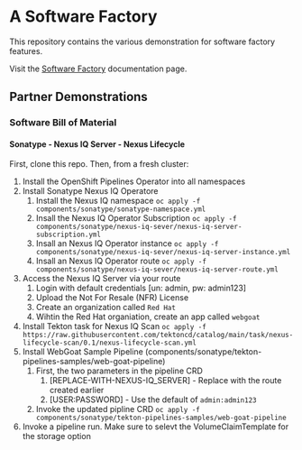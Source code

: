 # A Software Factory

This repository contains the various demonstration for software factory features.

Visit the [Software Factory](https://redhat4gov.github.io/software-factory/) documentation page.

## Partner Demonstrations

### Software Bill of Material

#### Sonatype - Nexus IQ Server - Nexus Lifecycle

First, clone this repo. Then, from a fresh cluster:

1. Install the OpenShift Pipelines Operator into all namespaces
1. Install Sonatype Nexus IQ Operatore
    1. Install the Nexus IQ namespace ``` oc apply -f components/sonatype/sonatype-namespace.yml ```
    1. Insall the Nexus IQ Operator Subscription ``` oc apply -f components/sonatype/nexus-iq-sever/nexus-iq-server-subscription.yml ```
    1. Insall an Nexus IQ Operator instance ``` oc apply -f components/sonatype/nexus-iq-sever/nexus-iq-server-instance.yml ```
    1. Insall an Nexus IQ Operator route ``` oc apply -f components/sonatype/nexus-iq-sever/nexus-iq-server-route.yml ```
1. Access the Nexus IQ Server via your route
    1. Login with default credentials [un: admin, pw: admin123]
    1. Upload the Not For Resale (NFR) License
    1. Create an organization called ```Red Hat```
    1. Wihtin the Red Hat organiation, create an app called ```webgoat```
1. Install Tekton task for Nexus IQ Scan ``` oc apply -f https://raw.githubusercontent.com/tektoncd/catalog/main/task/nexus-lifecycle-scan/0.1/nexus-lifecycle-scan.yml ```
1. Install WebGoat Sample Pipeline (components/sonatype/tekton-pipelines-samples/web-goat-pipeline)
    1. First, the two parameters in the pipeline CRD
        1. [REPLACE-WITH-NEXUS-IQ_SERVER] - Replace with the route created earlier
        1. [USER:PASSWORD] - Use the default of ```admin:admin123```
    1. Invoke the updated pipline CRD ``` oc apply -f components/sonatype/tekton-pipelines-samples/web-goat-pipeline ```
1. Invoke a pipeline run. Make sure to selevt the VolumeClaimTemplate for the storage option
